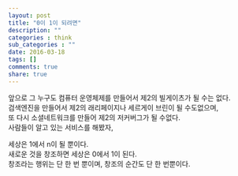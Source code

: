 ```yaml
---
layout: post
title: "0이 1이 되려면"
description: ""
categories : think
sub_categories : ""
date: 2016-03-18
tags: []
comments: true
share: true
---
```


앞으로 그 누구도 컴퓨터 운영체제를 만들어서 제2의 빌게이츠가 될 수는 없다.  
검색엔진을 만들어서 제2의 래리페이지나 세르게이 브린이 될 수도없으며,  
또 다시 소셜네트워크를 만들어 제2의 저커버그가 될 수없다.  
사람들이 알고 있는 서비스를 해봤자,  
  
세상은 1에서 n이 될 뿐이다.  
새로운 것을 창조하면 세상은 0에서 1이 된다.  
창조라는 행위는 단 한 번 뿐이며, 창조의 순간도 단 한 번뿐이다.

